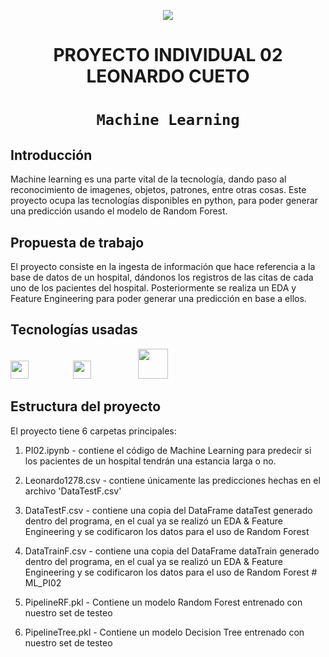 <p align=center><img src=https://d31uz8lwfmyn8g.cloudfront.net/Assets/logo-henry-white-lg.png><p>

# <h1 align=center> **PROYECTO INDIVIDUAL 02 LEONARDO CUETO** </h1>

# <h1 align=center>**`Machine Learning`**</h1>


## **Introducción**

Machine learning es una parte vital de la tecnología, dando paso al reconocimiento de imagenes, objetos, patrones, entre otras cosas.
Este proyecto ocupa las tecnologías disponibles en python, para poder generar una predicción usando el modelo de Random Forest.

## **Propuesta de trabajo**

El proyecto consiste en la ingesta de información que hace referencia a la base de datos de un hospital, dándonos los registros de las citas de cada uno de los pacientes del hospital.
Posteriormente se realiza un EDA y Feature Engineering para poder generar una predicción en base a ellos.

## **Tecnologías usadas**
<img src="https://th.bing.com/th/id/OIP.fbVr5gXeIrChfkbOU_S3vgAAAA?pid=ImgDet&rs=1" style="width: 3vw; min-width: 100px;" /><img src="https://th.bing.com/th/id/R.09ba0105b3bc11dac5b7c09443812189?rik=7UmhMl5FciECwQ&riu=http%3a%2f%2famueller.github.io%2fsklearn_014_015_pydata%2fsklearn-logo.png&ehk=%2fdoHlCDrKDgQK%2bMOem6eU3lvCRQHqQrt9J%2f3veiO1Pw%3d&risl=&pid=ImgRaw&r=0" style="width: 3vw; min-width: 100px;" /> <img src="https://th.bing.com/th/id/OIP.p9U41JwQ1DIfoRou4qIJvAHaC_?pid=ImgDet&rs=1" style="width: 5vw; min-width: 120px;" />

## **Estructura del proyecto**

El proyecto tiene 6 carpetas principales: 

1. PI02.ipynb - contiene el código de Machine Learning para predecir si los pacientes de un hospital tendrán una estancia larga o no.

2. Leonardo1278.csv - contiene únicamente las predicciones hechas en el archivo 'DataTestF.csv'

3. DataTestF.csv - contiene una copia del DataFrame dataTest generado dentro del programa, en el cual ya se realizó un EDA & Feature Engineering y se codificaron los datos para el uso de Random Forest 

4. DataTrainF.csv - contiene una copia del DataFrame dataTrain generado dentro del programa, en el cual ya se realizó un EDA & Feature Engineering y se codificaron los datos para el uso de Random Forest # ML_PI02

5. PipelineRF.pkl - Contiene un modelo Random Forest entrenado con nuestro set de testeo

6. PipelineTree.pkl - Contiene un modelo Decision Tree entrenado con nuestro set de testeo
